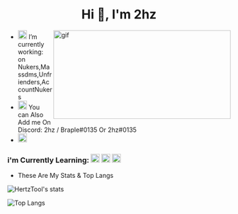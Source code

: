 <h1 align="center">Hi 👋, I'm 2hz</h1>
<p><img align="right" alt="gif" src="https://cdn.discordapp.com/attachments/820743089475682355/829622353897979934/68747470733a2f2f6d656469612e646973636f72646170702e6e65742f6174746163686d656e74732f383133333431363632.gif" width="400" height="200" /></p>

- <img height="20" width="20" src="https://unpkg.com/simple-icons@v4/icons/atom.svg" /> I’m currently working: on Nukers,Massdms,Unfrienders,AccountNukers
- <img height="20" width="20" src="https://unpkg.com/simple-icons@v4/icons/discord.svg" /> You can Also Add me On Discord: 2hz / Braple#0135 Or 2hz#0135
- <img height="20" width="20" src="https://unpkg.com/simple-icons@v4/icons/atom.svg" />
### i'm Currently Learning: <img height="20" width="20" src="https://unpkg.com/simple-icons@v4/icons/python.svg" /> <img height="20" width="20" src="https://unpkg.com/simple-icons@v4/icons/javascript.svg" /> <img height="20" width="20" src="https://unpkg.com/simple-icons@v4/icons/go.svg" />

- These Are My Stats & Top Langs

![HertzTool's stats](https://github-readme-stats.vercel.app/api?username=HertzTools&count_private=true&show_icons=true&theme=radical)

![Top Langs](https://github-readme-stats.vercel.app/api/top-langs/?username=HertzTools&show_icons=true&theme=radical)
